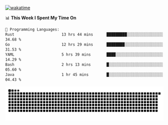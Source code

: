 [![wakatime](https://wakatime.com/badge/user/384f91c6-4eee-411f-8f3b-1b691f58a544.svg)](https://wakatime.com/@384f91c6-4eee-411f-8f3b-1b691f58a544)

<!--START_SECTION:waka-->
📊 **This Week I Spent My Time On** 

```text
💬 Programming Languages: 
Rust                     13 hrs 44 mins      █████████░░░░░░░░░░░░░░░░   34.68 % 
Go                       12 hrs 29 mins      ████████░░░░░░░░░░░░░░░░░   31.53 % 
YAML                     5 hrs 39 mins       ████░░░░░░░░░░░░░░░░░░░░░   14.29 % 
Bash                     2 hrs 13 mins       █░░░░░░░░░░░░░░░░░░░░░░░░   05.60 % 
Java                     1 hr 45 mins        █░░░░░░░░░░░░░░░░░░░░░░░░   04.43 % 
```


<!--END_SECTION:waka-->

<picture>
  <source media="(prefers-color-scheme: dark)" srcset="https://raw.githubusercontent.com/fuwx295/fuwx295/output/github-contribution-grid-snake-dark.svg">
  <source media="(prefers-color-scheme: light)" srcset="https://raw.githubusercontent.com/fuwx295/fuwx295/output/github-contribution-grid-snake.svg">
  <img alt="github contribution grid snake animation" src="https://raw.githubusercontent.com/fuwx295/fuwx295/output/github-contribution-grid-snake.svg">
</picture>
